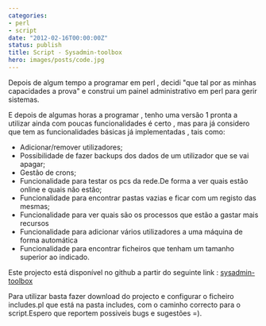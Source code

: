 ```yaml
---
categories:
- perl
- script
date: "2012-02-16T00:00:00Z"
status: publish
title: Script - Sysadmin-toolbox
hero: images/posts/code.jpg
---
```


Depois de algum tempo a programar em perl , decidi "que tal por as minhas capacidades a prova" e construi um painel
administrativo em perl para gerir sistemas.

E depois de algumas horas a programar , tenho uma versão 1 pronta a utilizar ainda com poucas funcionalidades é certo ,
mas para já considero que tem as funcionalidades básicas já implementadas , tais como:

* Adicionar/remover utilizadores;
* Possibilidade de fazer backups dos dados de um utilizador que se vai apagar;
* Gestão de crons;
* Funcionalidade para testar os pcs da rede.De forma a ver quais estão online e quais não estão;
* Funcionalidade para encontrar pastas vazias e ficar com um registo das mesmas;
* Funcionalidade para ver quais são os processos que estão a gastar mais recursos
* Funcionalidade para adicionar vários utilizadores a uma máquina de forma automática
* Funcionalidade para encontrar ficheiros que tenham um tamanho superior ao indicado.

Este projecto está disponível no github a partir do seguinte link : [sysadmin-toolbox](https://github.com/Rubemlrm/sysadmin-toolbox)

Para utilizar basta fazer download do projecto e configurar o ficheiro includes.pl que está na pasta includes,
com o caminho correcto para o script.Espero que reportem possiveis bugs e sugestões =).
